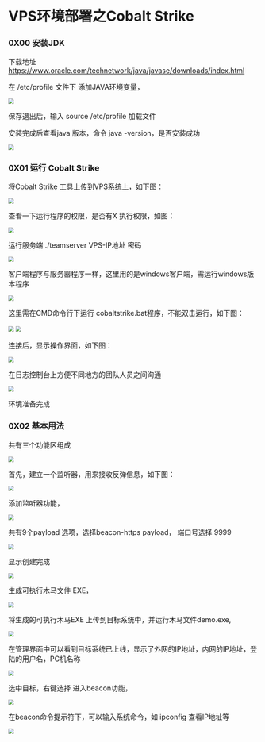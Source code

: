 # VPS环境部署之Cobalt  Strike

### 0X00  安装JDK

下载地址 https://www.oracle.com/technetwork/java/javase/downloads/index.html  



在 /etc/profile 文件下 添加JAVA环境变量，

<img src="https://github.com/ven0m01/notebook/raw/master/VPS/image/cs-java1.png" style="zoom: 67%;" />

保存退出后，输入 source /etc/profile  加载文件

安装完成后查看java 版本，命令 java -version，是否安装成功

<img src="https://github.com/ven0m01/notebook/raw/master/VPS/image/cs-java-v.png" style="zoom: 67%;" />





### 0X01 运行 Cobalt Strike



将Cobalt Strike 工具上传到VPS系统上，如下图：

<img src="https://github.com/ven0m01/notebook/raw/master/VPS/image/cs1.png" style="zoom: 67%;" />



查看一下运行程序的权限，是否有X 执行权限，如图：

<img src="https://github.com/ven0m01/notebook/raw/master/VPS/image/cs3.png" style="zoom: 67%;" />

运行服务端  ./teamserver   VPS-IP地址     密码   

<img src="https://github.com/ven0m01/notebook/raw/master/VPS/image/cs4.png" style="zoom: 67%;" />



客户端程序与服务器程序一样，这里用的是windows客户端，需运行windows版本程序

<img src="https://github.com/ven0m01/notebook/raw/master/VPS/image/cs2.png" style="zoom: 67%;" />



这里需在CMD命令行下运行 cobaltstrike.bat程序，不能双击运行，如下图：

<img src="https://github.com/ven0m01/notebook/raw/master/VPS/image/cs5.png" style="zoom: 67%;" />



<img src="https://github.com/ven0m01/notebook/raw/master/VPS/image/cs6.png" style="zoom: 67%;" />



连接后，显示操作界面，如下图：

<img src="https://github.com/ven0m01/notebook/raw/master/VPS/image/cs7.png" style="zoom: 67%;" />

在日志控制台上方便不同地方的团队人员之间沟通

<img src="https://github.com/ven0m01/notebook/raw/master/VPS/image/cs-2.png" style="zoom: 67%;" />

环境准备完成



### 0X02 基本用法

共有三个功能区组成

<img src="https://github.com/ven0m01/notebook/raw/master/VPS/image/cs-1.png" style="zoom: 67%;" />

首先，建立一个监听器，用来接收反弹信息，如下图：

<img src="https://github.com/ven0m01/notebook/raw/master/VPS/image/cs-3.png" style="zoom: 67%;" />

添加监听器功能，

<img src="https://github.com/ven0m01/notebook/raw/master/VPS/image/cs-4.png" style="zoom: 67%;" />



共有9个payload 选项，选择beacon-https payload， 端口号选择 9999 

<img src="https://github.com/ven0m01/notebook/raw/master/VPS/image/cs-5.png" style="zoom: 67%;" />

显示创建完成

<img src="https://github.com/ven0m01/notebook/raw/master/VPS/image/cs-6.png" style="zoom: 67%;" />



生成可执行木马文件 EXE，

<img src="https://github.com/ven0m01/notebook/raw/master/VPS/image/cs-7.png" style="zoom: 67%;" />



将生成的可执行木马EXE 上传到目标系统中，并运行木马文件demo.exe,

<img src="https://github.com/ven0m01/notebook/raw/master/VPS/image/cs-8.png" style="zoom: 67%;" />



在管理界面中可以看到目标系统已上线，显示了外网的IP地址，内网的IP地址，登陆的用户名，PC机名称

<img src="https://github.com/ven0m01/notebook/raw/master/VPS/image/cs-9.png" style="zoom: 67%;" />

选中目标，右键选择 进入beacon功能，

<img src="https://github.com/ven0m01/notebook/raw/master/VPS/image/cs-10.png" style="zoom: 67%;" />

在beacon命令提示符下，可以输入系统命令，如  ipconfig 查看IP地址等

<img src="https://github.com/ven0m01/notebook/raw/master/VPS/image/cs-11.png" style="zoom: 67%;" />